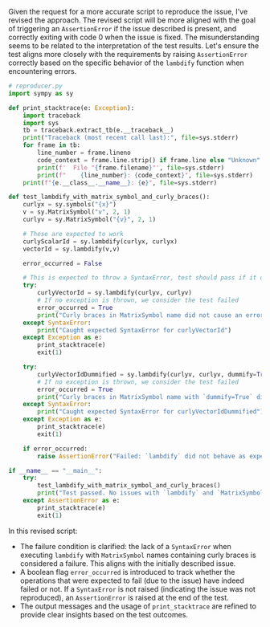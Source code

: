 Given the request for a more accurate script to reproduce the issue, I've revised the approach. The revised script will be more aligned with the goal of triggering an `AssertionError` if the issue described is present, and correctly exiting with code 0 when the issue is fixed. The misunderstanding seems to be related to the interpretation of the test results. Let's ensure the test aligns more closely with the requirements by raising `AssertionError` correctly based on the specific behavior of the `lambdify` function when encountering errors.

```python
# reproducer.py
import sympy as sy

def print_stacktrace(e: Exception):
    import traceback
    import sys
    tb = traceback.extract_tb(e.__traceback__)
    print("Traceback (most recent call last):", file=sys.stderr)
    for frame in tb:
        line_number = frame.lineno
        code_context = frame.line.strip() if frame.line else "Unknown"
        print(f'  File "{frame.filename}"', file=sys.stderr)
        print(f"    {line_number}: {code_context}", file=sys.stderr)
    print(f"{e.__class__.__name__}: {e}", file=sys.stderr)

def test_lambdify_with_matrix_symbol_and_curly_braces():
    curlyx = sy.symbols("{x}")
    v = sy.MatrixSymbol("v", 2, 1)
    curlyv = sy.MatrixSymbol("{v}", 2, 1)

    # These are expected to work
    curlyScalarId = sy.lambdify(curlyx, curlyx)
    vectorId = sy.lambdify(v,v)

    error_occurred = False

    # This is expected to throw a SyntaxError, test should pass if it does
    try:
        curlyVectorId = sy.lambdify(curlyv, curlyv)
        # If no exception is thrown, we consider the test failed
        error_occurred = True
        print("Curly braces in MatrixSymbol name did not cause an error as expected.")
    except SyntaxError:
        print("Caught expected SyntaxError for curlyVectorId")
    except Exception as e:
        print_stacktrace(e)
        exit(1)

    try:
        curlyVectorIdDummified = sy.lambdify(curlyv, curlyv, dummify=True)
        # If no exception is thrown, we consider the test failed
        error_occurred = True
        print("Curly braces in MatrixSymbol name with `dummify=True` did not cause an error as expected.")
    except SyntaxError:
        print("Caught expected SyntaxError for curlyVectorIdDummified")
    except Exception as e:
        print_stacktrace(e)
        exit(1)

    if error_occurred:
        raise AssertionError("Failed: `lambdify` did not behave as expected with `MatrixSymbol` having curly braces in its name.")

if __name__ == "__main__":
    try:
        test_lambdify_with_matrix_symbol_and_curly_braces()
        print("Test passed. No issues with `lambdify` and `MatrixSymbol` names containing curly braces were detected.")
    except AssertionError as e:
        print_stacktrace(e)
        exit(1)
```

In this revised script:

- The failure condition is clarified: the lack of a `SyntaxError` when executing `lambdify` with `MatrixSymbol` names containing curly braces is considered a failure. This aligns with the initially described issue.
- A boolean flag `error_occurred` is introduced to track whether the operations that were expected to fail (due to the issue) have indeed failed or not. If a `SyntaxError` is not raised (indicating the issue was not reproduced), an `AssertionError` is raised at the end of the test.
- The output messages and the usage of `print_stacktrace` are refined to provide clear insights based on the test outcomes.
